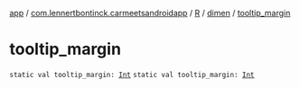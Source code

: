 [app](../../../index.md) / [com.lennertbontinck.carmeetsandroidapp](../../index.md) / [R](../index.md) / [dimen](index.md) / [tooltip_margin](./tooltip_margin.md)

# tooltip_margin

`static val tooltip_margin: `[`Int`](https://kotlinlang.org/api/latest/jvm/stdlib/kotlin/-int/index.html)
`static val tooltip_margin: `[`Int`](https://kotlinlang.org/api/latest/jvm/stdlib/kotlin/-int/index.html)